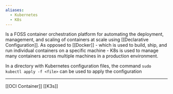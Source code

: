 ```yaml
---
aliases:
  - Kubernetes
  - K8s
---
```

Is a FOSS container orchestration platform for automating the deployment, management, and scaling of containers at scale using [[Declarative Configuration]]. As opposed to [[Docker]] - which is used to build, ship, and run individual containers on a specific machine - K8s is used to manage many containers across multiple machines in a production environment. 

In a directory with Kubernetes configuration files, the command `sudo kubectl apply -f <file>` can be used to apply the configuration

---

[[OCI Container]]
[[K3s]] 